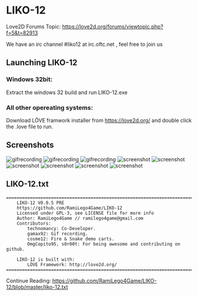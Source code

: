 # LIKO-12
Love2D Forums Topic: https://love2d.org/forums/viewtopic.php?f=5&t=82913

We have an irc channel #liko12 at irc.oftc.net , feel free to join us

## Launching LIKO-12

### Windows 32bit:
Extract the windows 32 build and run LIKO-12.exe

### All other opereating systems:
Download LÖVE framwork installer from https://love2d.org/ and double click the .love file to run.

## Screenshots
![gifrecording](https://raw.githubusercontent.com/RamiLego4Game/LIKO-12/master/gif_1.gif "Snake Demo Cart")
![gifrecording](https://raw.githubusercontent.com/RamiLego4Game/LIKO-12/master/gif_2.gif "Fire Demo Cart")
![gifrecording](https://raw.githubusercontent.com/RamiLego4Game/LIKO-12/master/gif_3.gif "TicTacToe Demo Cart")
![screenshot](https://raw.githubusercontent.com/RamiLego4Game/LIKO-12/master/screenshot_1.png "LIKO-12 Screenshot 1")
![screenshot](https://raw.githubusercontent.com/RamiLego4Game/LIKO-12/master/screenshot_2.png "LIKO-12 Screenshot 2")
![screenshot](https://raw.githubusercontent.com/RamiLego4Game/LIKO-12/master/screenshot_3.png "LIKO-12 Screenshot 3")
![screenshot](https://raw.githubusercontent.com/RamiLego4Game/LIKO-12/master/screenshot_4.png "LIKO-12 Screenshot 4")
![screenshot](https://raw.githubusercontent.com/RamiLego4Game/LIKO-12/master/screenshot_5.png "LIKO-12 Screenshot 5")
![screenshot](https://raw.githubusercontent.com/RamiLego4Game/LIKO-12/master/screenshot_6.png "LIKO-12 Screenshot 6")

## LIKO-12.txt
```
==========================================================================================
	LIKO-12 V0.0.5 PRE
	https://github.com/RamiLego4Game/LIKO-12
	Licensed under GPL-3, see LICENSE file for more info
	Author: RamiLego4Game // ramilego4game@gmail.com
	Contributors:
		technomancy: Co-Developer.
		gamax92: Gif recording.
		cosme12: Fire & Snake demo carts.
		OmgCopito95, s0r00t: For being awesome and contributing on github.
	
	LIKO-12 is built with:
		LÖVE Framework: http://love2d.org/
==========================================================================================
```
Continue Reading: https://github.com/RamiLego4Game/LIKO-12/blob/master/liko-12.txt